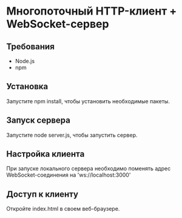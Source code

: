 # Многопоточный HTTP-клиент + WebSocket-сервер

## Требования
- Node.js
- npm

## Установка
Запустите npm install, чтобы установить необходимые пакеты.

## Запуск сервера
Запустите node server.js, чтобы запустить сервер.

## Настройка клиента
При запуске локального сервера необходимо поменять адрес WebSocket-соединения на 'ws://localhost:3000'

## Доступ к клиенту
Откройте index.html в своем веб-браузере.